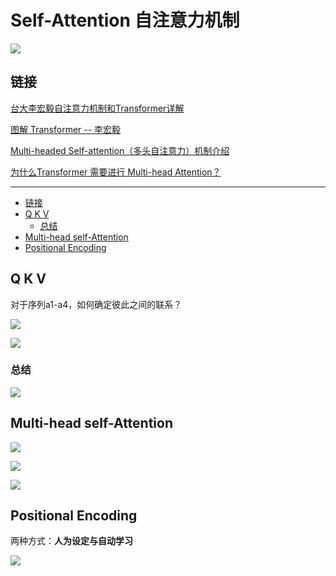 # Self-Attention 自注意力机制

![](images/20231126151347.png)


## 链接
[台大李宏毅自注意力机制和Transformer详解](https://www.bilibili.com/video/BV1v3411r78R?p=1&vd_source=285a0f3fdc2fd10c78e15004be5bcf60)

[图解 Transformer -- 李宏毅](https://zhuanlan.zhihu.com/p/349569097)

[Multi-headed Self-attention（多头自注意力）机制介绍 ](https://zhuanlan.zhihu.com/p/365386753)

[为什么Transformer 需要进行 Multi-head Attention？](https://www.zhihu.com/question/341222779)

---

- [链接](#链接)
- [Q K V](#q-k-v)
  - [总结](#总结)
- [Multi-head self-Attention](#multi-head-self-attention)
- [Positional Encoding](#positional-encoding)

## Q K V

对于序列a1-a4，如何确定彼此之间的联系？

![](images/20230415184745.png)

![](images/20230415184840.png)

### 总结

![](images/20231126145300.png)

## Multi-head self-Attention

![](images/20231126150542.png)

![](images/20231126150557.png)

![](images/20231126150618.png)

## Positional Encoding

两种方式：**人为设定与自动学习**

![](images/20231126150842.png)